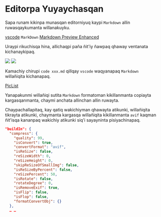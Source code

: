 # Editorpa Yuyaychasqan

Sapa runam kikinpa munasqan editorniyuq kaypi `Markdown` allin ruwasqaykumanta willanakuyku.

[vscode](https://code.visualstudio.com/) `MarkDown` [Markdown Preview Enhanced](https://marketplace.visualstudio.com/items?itemName=shd101wyy.markdown-preview-enhanced)

Uraypi rikuchisqa hina, allichaqpi paña ñit'iy ñawpaq qhaway ventanata kichanaykipaq.

![](https://p.3ti.site/1720775216.avif)
![](https://p.3ti.site/1720775043.avif)

Kamachiy chirupi `code xxx.md` qillqay `vscode` waqyanapaq `Markdown` willañiqita kichanapaq.

[PicList](https://github.com/Kuingsmile/PicList)

Yanapakunmi willañiqi sutita `Markdown` formatoman kikillanmanta copiayta kargasqanmanta, chaymi anchata allinchan allin ruwayta.

Chaypachallapitaq, kay qatiq wakichiyman qhawayta atikunki, willañiqita tikrayta atikunki, chaymanta kargasqa willañiqita kikillanmanta `avif` kaqman ñit'isqa kananpaq wakichiy atikunki siq'i sayayninta pisiyachinapaq.

```json
"buildIn": {
  "compress": {
    "quality": 99,
    "isConvert": true,
    "convertFormat": "avif",
    "isReSize": false,
    "reSizeWidth": 0,
    "reSizeHeight": 0,
    "skipReSizeOfSmallImg": false,
    "isReSizeByPercent": false,
    "reSizePercent": 50,
    "isRotate": false,
    "rotateDegree": 0,
    "isRemoveExif": true,
    "isFlip": false,
    "isFlop": false,
    "formatConvertObj": {}
  },
  … …
```